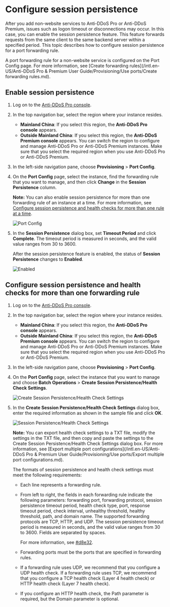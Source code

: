 # Configure session persistence

After you add non-website services to Anti-DDoS Pro or Anti-DDoS Premium, issues such as logon timeout or disconnections may occur. In this case, you can enable the session persistence feature. This feature forwards requests from the same client to the same backend server within a specified period. This topic describes how to configure session persistence for a port forwarding rule.

A port forwarding rule for a non-website service is configured on the Port Config page. For more information, see [Create forwarding rules](/intl.en-US/Anti-DDoS Pro & Premium User Guide/Provisioning/Use ports/Create forwarding rules.md).

## Enable session persistence

1.  Log on to the [Anti-DDoS Pro console](https://yundun.console.aliyun.com/?p=ddoscoo).

2.  In the top navigation bar, select the region where your instance resides.

    -   **Mainland China**: If you select this region, the **Anti-DDoS Pro console** appears.
    -   **Outside Mainland China**: If you select this region, the **Anti-DDoS Premium console** appears.
    You can switch the region to configure and manage Anti-DDoS Pro or Anti-DDoS Premium instances. Make sure that you select the required region when you use Anti-DDoS Pro or Anti-DDoS Premium.

3.  In the left-side navigation pane, choose **Provisioning** \> **Port Config**.

4.  On the **Port Config** page, select the instance, find the forwarding rule that you want to manage, and then click **Change** in the **Session Persistence** column.

    **Note:** You can also enable session persistence for more than one forwarding rule of an instance at a time. For more information, see [Configure session persistence and health checks for more than one rule at a time](#section_qm6_zi5_600).

    ![Port Config](https://static-aliyun-doc.oss-accelerate.aliyuncs.com/assets/img/en-US/3813067061/p69479.png)

5.  In the **Session Persistence** dialog box, set **Timeout Period** and click **Complete**. The timeout period is measured in seconds, and the valid value ranges from 30 to 3600.

    After the session persistence feature is enabled, the status of **Session Persistence** changes to **Enabled**.

    ![Enabled](https://static-aliyun-doc.oss-accelerate.aliyuncs.com/assets/img/en-US/3058989061/p189964.png)


## Configure session persistence and health checks for more than one forwarding rule

1.  Log on to the [Anti-DDoS Pro console](https://yundun.console.aliyun.com/?p=ddoscoo).

2.  In the top navigation bar, select the region where your instance resides.

    -   **Mainland China**: If you select this region, the **Anti-DDoS Pro console** appears.
    -   **Outside Mainland China**: If you select this region, the **Anti-DDoS Premium console** appears.
    You can switch the region to configure and manage Anti-DDoS Pro or Anti-DDoS Premium instances. Make sure that you select the required region when you use Anti-DDoS Pro or Anti-DDoS Premium.

3.  In the left-side navigation pane, choose **Provisioning** \> **Port Config**.

4.  On the **Port Config** page, select the instance that you want to manage and choose **Batch Operations** \> **Create Session Persistence/Health Check Settings**.

    ![Create Session Persistence/Health Check Settings](https://static-aliyun-doc.oss-accelerate.aliyuncs.com/assets/img/en-US/6567989061/p190055.png)

5.  In the **Create Session Persistence/Health Check Settings** dialog box, enter the required information as shown in the sample file and click **OK**.

    ![Session Persistence/Health Check Settings](https://static-aliyun-doc.oss-accelerate.aliyuncs.com/assets/img/en-US/3197449951/p69485.png)

    **Note:** You can export health check settings to a TXT file, modify the settings in the TXT file, and then copy and paste the settings to the Create Session Persistence/Health Check Settings dialog box. For more information, see [Export multiple port configurations](/intl.en-US/Anti-DDoS Pro & Premium User Guide/Provisioning/Use ports/Export multiple port configurations.md).

    The formats of session persistence and health check settings must meet the following requirements:

    -   Each line represents a forwarding rule.
    -   From left to right, the fields in each forwarding rule indicate the following parameters: forwarding port, forwarding protocol, session persistence timeout period, health check type, port, response timeout period, check interval, unhealthy threshold, healthy threshold, path, and domain name. The supported forwarding protocols are TCP, HTTP, and UDP. The session persistence timeout period is measured in seconds, and the valid value ranges from 30 to 3600. Fields are separated by spaces.

        For more information, see [\#d8e32](#d8e32).

    -   Forwarding ports must be the ports that are specified in forwarding rules.
    -   If a forwarding rule uses UDP, we recommend that you configure a UDP health check. If a forwarding rule uses TCP, we recommend that you configure a TCP health check \(Layer 4 health check\) or HTTP health check \(Layer 7 health check\).
    -   If you configure an HTTP health check, the Path parameter is required, but the Domain parameter is optional.

